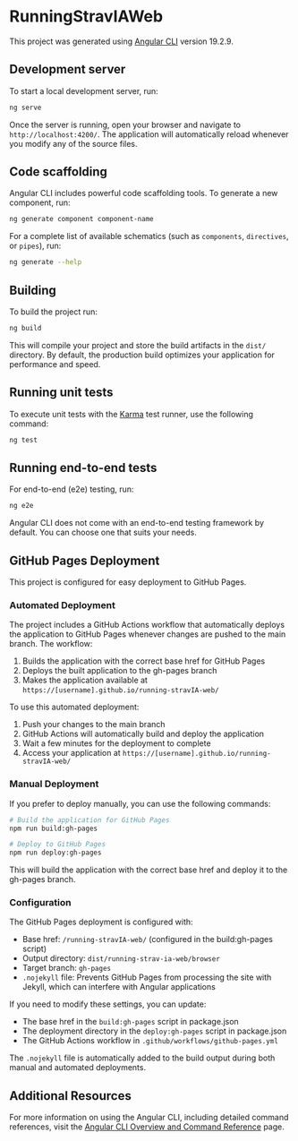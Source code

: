 # RunningStravIAWeb

This project was generated using [Angular CLI](https://github.com/angular/angular-cli) version 19.2.9.

## Development server

To start a local development server, run:

```bash
ng serve
```

Once the server is running, open your browser and navigate to `http://localhost:4200/`. The application will automatically reload whenever you modify any of the source files.

## Code scaffolding

Angular CLI includes powerful code scaffolding tools. To generate a new component, run:

```bash
ng generate component component-name
```

For a complete list of available schematics (such as `components`, `directives`, or `pipes`), run:

```bash
ng generate --help
```

## Building

To build the project run:

```bash
ng build
```

This will compile your project and store the build artifacts in the `dist/` directory. By default, the production build optimizes your application for performance and speed.

## Running unit tests

To execute unit tests with the [Karma](https://karma-runner.github.io) test runner, use the following command:

```bash
ng test
```

## Running end-to-end tests

For end-to-end (e2e) testing, run:

```bash
ng e2e
```

Angular CLI does not come with an end-to-end testing framework by default. You can choose one that suits your needs.

## GitHub Pages Deployment

This project is configured for easy deployment to GitHub Pages.

### Automated Deployment

The project includes a GitHub Actions workflow that automatically deploys the application to GitHub Pages whenever changes are pushed to the main branch. The workflow:

1. Builds the application with the correct base href for GitHub Pages
2. Deploys the built application to the gh-pages branch
3. Makes the application available at `https://[username].github.io/running-stravIA-web/`

To use this automated deployment:

1. Push your changes to the main branch
2. GitHub Actions will automatically build and deploy the application
3. Wait a few minutes for the deployment to complete
4. Access your application at `https://[username].github.io/running-stravIA-web/`

### Manual Deployment

If you prefer to deploy manually, you can use the following commands:

```bash
# Build the application for GitHub Pages
npm run build:gh-pages

# Deploy to GitHub Pages
npm run deploy:gh-pages
```

This will build the application with the correct base href and deploy it to the gh-pages branch.

### Configuration

The GitHub Pages deployment is configured with:

- Base href: `/running-stravIA-web/` (configured in the build:gh-pages script)
- Output directory: `dist/running-strav-ia-web/browser`
- Target branch: `gh-pages`
- `.nojekyll` file: Prevents GitHub Pages from processing the site with Jekyll, which can interfere with Angular applications

If you need to modify these settings, you can update:

- The base href in the `build:gh-pages` script in package.json
- The deployment directory in the `deploy:gh-pages` script in package.json
- The GitHub Actions workflow in `.github/workflows/github-pages.yml`

The `.nojekyll` file is automatically added to the build output during both manual and automated deployments.

## Additional Resources

For more information on using the Angular CLI, including detailed command references, visit the [Angular CLI Overview and Command Reference](https://angular.dev/tools/cli) page.
